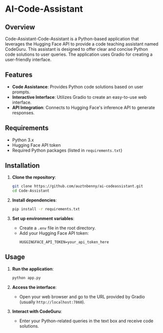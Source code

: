 # AI-Code-Assistant

## Overview

Code-Assistant-Code-Assistant is a Python-based application that leverages the Hugging Face API to provide a code teaching assistant named CodeGuru. This assistant is designed to offer clear and concise Python code solutions to user queries. The application uses Gradio for creating a user-friendly interface.

## Features

- **Code Assistance**: Provides Python code solutions based on user prompts.
- **Interactive Interface**: Utilizes Gradio to create an easy-to-use web interface.
- **API Integration**: Connects to Hugging Face's inference API to generate responses.

## Requirements

- Python 3.x
- Hugging Face API token
- Required Python packages (listed in `requirements.txt`)

## Installation

1. **Clone the repository**:
   ```bash
   git clone https://github.com/auztnbenny/ai-codeassistant.git
   cd Code-Assistant
   ```

2. **Install dependencies**:
   ```bash
   pip install -r requirements.txt
   ```

3. **Set up environment variables**:
   - Create a `.env` file in the root directory.
   - Add your Hugging Face API token:
     ```
     HUGGINGFACE_API_TOKEN=your_api_token_here
     ```

## Usage

1. **Run the application**:
   ```bash
   python app.py
   ```

2. **Access the interface**:
   - Open your web browser and go to the URL provided by Gradio (usually `http://localhost:7860`).

3. **Interact with CodeGuru**:
   - Enter your Python-related queries in the text box and receive code solutions.

